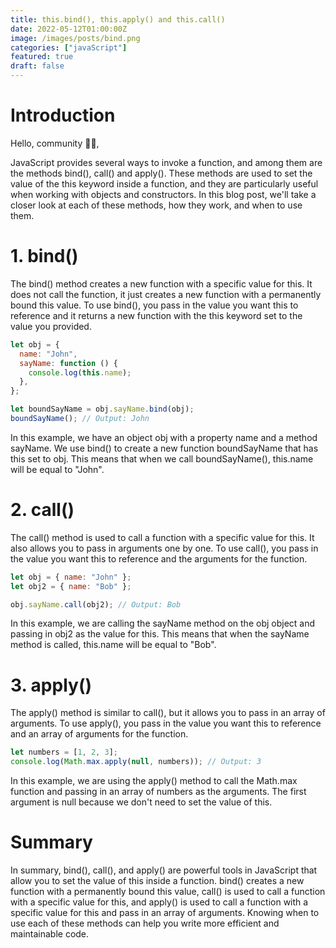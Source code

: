 ```yaml
---
title: this.bind(), this.apply() and this.call()
date: 2022-05-12T01:00:00Z
image: /images/posts/bind.png
categories: ["javaScript"]
featured: true
draft: false
---
```


# Introduction

Hello, community 🙌🏻,

JavaScript provides several ways to invoke a function, and among them are the methods bind(), call() and apply(). These methods are used to set the value of the this keyword inside a function, and they are particularly useful when working with objects and constructors. In this blog post, we'll take a closer look at each of these methods, how they work, and when to use them.

# 1. bind()

The bind() method creates a new function with a specific value for this. It does not call the function, it just creates a new function with a permanently bound this value. To use bind(), you pass in the value you want this to reference and it returns a new function with the this keyword set to the value you provided.

```js
let obj = {
  name: "John",
  sayName: function () {
    console.log(this.name);
  },
};

let boundSayName = obj.sayName.bind(obj);
boundSayName(); // Output: John
```

In this example, we have an object obj with a property name and a method sayName. We use bind() to create a new function boundSayName that has this set to obj. This means that when we call boundSayName(), this.name will be equal to "John".

# 2. call()

The call() method is used to call a function with a specific value for this. It also allows you to pass in arguments one by one. To use call(), you pass in the value you want this to reference and the arguments for the function.

```js
let obj = { name: "John" };
let obj2 = { name: "Bob" };

obj.sayName.call(obj2); // Output: Bob
```

In this example, we are calling the sayName method on the obj object and passing in obj2 as the value for this. This means that when the sayName method is called, this.name will be equal to "Bob".

# 3. apply()

The apply() method is similar to call(), but it allows you to pass in an array of arguments. To use apply(), you pass in the value you want this to reference and an array of arguments for the function.

```js
let numbers = [1, 2, 3];
console.log(Math.max.apply(null, numbers)); // Output: 3
```

In this example, we are using the apply() method to call the Math.max function and passing in an array of numbers as the arguments. The first argument is null because we don't need to set the value of this.

# Summary

In summary, bind(), call(), and apply() are powerful tools in JavaScript that allow you to set the value of this inside a function. bind() creates a new function with a permanently bound this value, call() is used to call a function with a specific value for this, and apply() is used to call a function with a specific value for this and pass in an array of arguments. Knowing when to use each of these methods can help you write more efficient and maintainable code.
